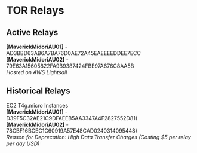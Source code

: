 # TOR Relays

## Active Relays
**[MaverickMidoriAU01]** - AD3BBD63AB6A7BA76D0AE72A45EAEEEEDDEE7ECC \
**[MaverickMidoriAU02]** - 79E63A15605822FA9B9387424FBE97A676C8AA5B \
_Hosted on AWS Lightsail_

## Historical Relays
EC2 T4g.micro Instances \
**[MaverickMidoriAU01]** - D39F5C32AE21C9DFAEEB5AA3347A4F2827552D81) \
**[MaverickMidoriAU02]** - 78CBF16BCEC1C60919A57E48CAD0240314095448) \
_Reason for Deprecation: High Data Transfer Charges (Costing $5 per relay per day USD)_
